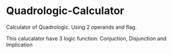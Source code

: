 # Quadrologic-Calculator
Calculator of Quadrologic. Using 2 operands and flag. 

This calucalator have 3 logic function:
Conjuction, Disjunction and Implication
